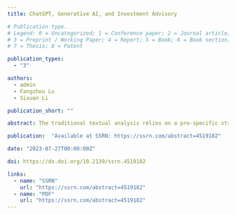 ```yaml
---
title: ChatGPT, Generative AI, and Investment Advisory

# Publication type.
# Legend: 0 = Uncategorized; 1 = Conference paper; 2 = Journal article;
# 3 = Preprint / Working Paper; 4 = Report; 5 = Book; 6 = Book section;
# 7 = Thesis; 8 = Patent

publication_types:
  - "3"

authors:
  - admin
  - Fangzhou Lu
  - Sixuan Li

publication_short: ""

abstract: The traditional textual analysis relies on a pre-specific structure to generate sentiment analysis that leads to recommended portfolios. Generative AI, such as ChatGPT, relies on reasoning ability to generate portfolio recommendations that otherwise cannot be generated by traditional textual analysis. Based on policy announcements by the Chinese government, we show that ChatGPT can generate a portfolio with a monthly three-factor alpha of 90 basis points. As we adjust the parameter of ChatGPT to allow for a higher degree of recommendation flexibility, ChatGPT could potentially generate portfolios that outperform the markets in out-of-sample tests.

publication:  "Available at SSRN: https://ssrn.com/abstract=4519182"

date: "2023-07-27T00:00:00Z"

doi: https://dx.doi.org/10.2139/ssrn.4519182

links:
  - name: "SSRN"
    url: "https://ssrn.com/abstract=4519182"
  - name: "PDF"
    url: "https://ssrn.com/abstract=4519182"
---
```

